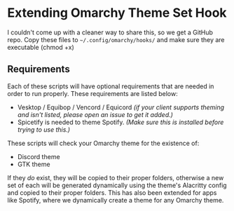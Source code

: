 # Extending Omarchy Theme Set Hook

I couldn't come up with a cleaner way to share this, so we get a GitHub repo.
Copy these files to `~/.config/omarchy/hooks/` and make sure they are executable (chmod +x)


## Requirements
Each of these scripts will have optional requirements that are needed in order to run properly. These requirements are listed below:
- Vesktop / Equibop / Vencord / Equicord *(if your client supports theming and isn't listed, please open an issue to get it added.)*
- Spicetify is needed to theme Spotify. *(Make sure this is installed before trying to use this.)*

These scripts will check your Omarchy theme for the existence of:
- Discord theme
- GTK theme

If they *do* exist, they will be copied to their proper folders, otherwise a new set of each will be
generated dynamically using the theme's Alacritty config and copied to their proper folders.
This has also been extended for apps like Spotify, where we dynamically create a theme for any Omarchy theme.
